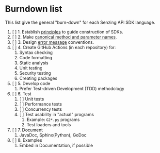 # Burndown list

This list give the general "burn-down" for each Senzing API SDK language.

1. [ ] 1. Establish [principles](principles.md) to guide construction of SDKs.
1. [ ] 2. Make [canonical method and parameter names](canonical-names.md).
1. [ ] 3. Design [error message](error-messages.md) conventions.
1. [ ] 4. Create GitHub Actions (in each repository) for:
    1. Syntax checking
    1. Code formatting
    1. Static analysis
    1. Unit testing
    1. Security testing
    1. Creating packages
1. [ ] 5. Develop code
    1. Prefer Test-driven Development (TDD) methodology
1. [ ] 6. Test
    1. [ ] Unit tests
    1. [ ] Performance tests
    1. [ ] Concurrency tests
    1. [ ] Test usability in "actual" programs
        1. Example: `G2*.py` programs
        1. Test loaders and tools
1. [ ] 7. Document
    1. JavaDoc, Sphinx(Python), GoDoc
1. [ ] 8. Examples
    1. Embed in Documentation, if possible
